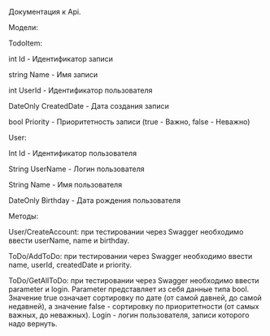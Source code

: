 Документация к Api. 

Модели:  

TodoItem: 

int Id - Идентификатор записи 

string Name - Имя записи 

int UserId - Идентификатор пользователя 

DateOnly CreatedDate - Дата создания записи 

bool Priority - Приоритетность записи (true - Важно, false - Неважно) 

User: 

Int Id - Идентификатор пользователя 

String UserName - Логин пользователя 

String Name - Имя пользователя 

DateOnly Birthday - Дата рождения пользователя 

Методы: 

User/CreateAccount: при тестировании через Swagger необходимо ввести userName, name и birthday. 

ToDo/AddToDo: при тестировании через Swagger необходимо ввести name, userId, createdDate и priority. 

ToDo/GetAllToDo: при тестировании через Swagger необходимо ввести parameter и login. Parameter представляет из себя данные типа bool. Значение true означает сортировку по дате (от самой давней, до самой недавней), а значение false - сортировку по приоритетности (от самых важных, до неважных). Login - логин пользователя, записи которого надо вернуть. 
